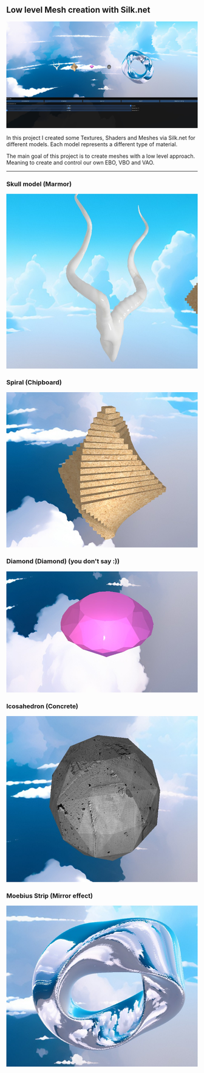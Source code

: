 ## Low level Mesh creation with Silk.net

![Silk.NET](https://github.com/maybebool/GraphicsProgramming/blob/main/SAE.5300S1/Images/6.jpg)

In this project I created some Textures, Shaders and Meshes via Silk.net for different models. 
Each model represents a different type of material.

The main goal of this project is to create meshes with a low level approach. Meaning to create and control our own EBO, VBO and VAO. 

---------------------------------------------------------------

### Skull model (Marmor)

![Skull](https://github.com/maybebool/GraphicsProgramming/blob/main/SAE.5300S1/Images/1.jpg)


### Spiral (Chipboard)

![Spiral](https://github.com/maybebool/GraphicsProgramming/blob/main/SAE.5300S1/Images/2.jpg)


### Diamond (Diamond) (you don't say :))

![Diamond](https://github.com/maybebool/GraphicsProgramming/blob/main/SAE.5300S1/Images/3.jpg)


### Icosahedron (Concrete)

![Icosahedron](https://github.com/maybebool/GraphicsProgramming/blob/main/SAE.5300S1/Images/4.jpg)


### Moebius Strip (Mirror effect)

![Moebius](https://github.com/maybebool/GraphicsProgramming/blob/main/SAE.5300S1/Images/5.jpg)
